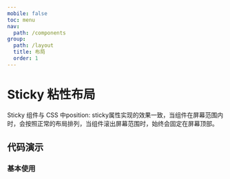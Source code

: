 ```yaml
---
mobile: false
toc: menu
nav:
  path: /components
group:
  path: /layout
  title: 布局
  order: 1
---
```


# Sticky 粘性布局

Sticky 组件与 CSS 中position: sticky属性实现的效果一致，当组件在屏幕范围内时，会按照正常的布局排列，当组件滚出屏幕范围时，始终会固定在屏幕顶部。

## 代码演示

### 基本使用

<code src="./demo/demo1.tsx"></code>


<API src="./Sticky.tsx"></API>

